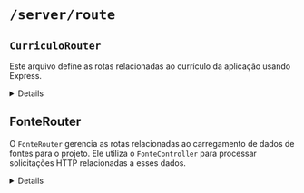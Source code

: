 # `/server/route`
## `CurriculoRouter`

Este arquivo define as rotas relacionadas ao currículo da aplicação usando Express.

<details>

### Rota `/curriculo`

- **Método HTTP:** GET
- **Controlador:** `CurriculoController`
- **Função:** `carregarDados`

##### Comportamento

- Utiliza o método `carregarDados` do `CurriculoController` para lidar com a requisição GET.
- Retorna os dados do currículo em formato JSON com status 200 se bem-sucedido.
- Retorna status 500 com mensagem de erro se houver algum problema durante o carregamento dos dados.

##### Exemplo de Uso

```javascript
import CurriculoRouter from '../server/route/CurriculoRouter.js';

// Exemplo de utilização da rota /curriculo
app.use('/api', CurriculoRouter);
```
### Instalação

Certifique-se de que o `CurriculoRouter` está exportado corretamente no seu arquivo e importado onde necessário.

```javascript
// No arquivo CurriculoRouter.js
export default CurriculoRouter;

// Exemplo de importação em outro arquivo
import CurriculoRouter from '../server/route/CurriculoRouter.js';
````
No arquivo principal `App.js`, a rota precisa estar importada e configurada:
```javascript
import CurriculoRouter from '../server/route/CurriculoRouter.js';

// Utilize o CurriculoRouter como middleware
app.use('/api', CurriculoRouter);
````
</details>

## FonteRouter

O `FonteRouter` gerencia as rotas relacionadas ao carregamento de dados de fontes para o projeto. Ele utiliza o `FonteController` para processar solicitações HTTP relacionadas a esses dados.

<details>
### Métodos

#### `GET /fonte`

- **Descrição:** Rota para carregar os dados das fontes.
- **Controller:** Utiliza o método `carregarDados` do `FonteController`.
- **Exemplo de Uso:**

```javascript
import express from 'express';
import FonteController from '../controller/FonteController.js';

const router = express.Router();
const fonteController = new FonteController();

router.get('/fonte', (req, res) => fonteController.carregarDados(req, res));

export default router;
```
### Instalação

Certifique-se de que o `FonteRouter` está exportado corretamente no seu arquivo e importado onde necessário.

```javascript
// No arquivo FonteRouter.js
export default FonteRouter;

// Exemplo de importação em outro arquivo
import CurriculoRouter from '../server/route/FonteRouter.js';
````
No arquivo principal `App.js`, a rota precisa estar importada e configurada:
```javascript
import FonteRouter from '../server/route/FonteRouter.js';

// Utilize o FonteRouter como middleware
app.use('/api', FonteRouter);
````
</details>

